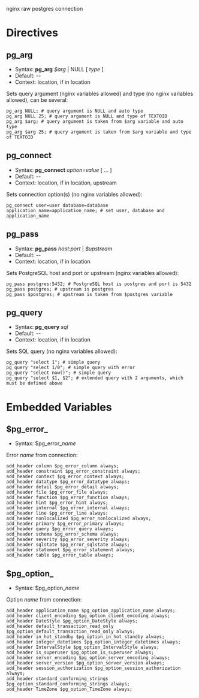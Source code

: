 nginx raw postgres connection

# Directives

pg_arg
-------------
* Syntax: **pg_arg** *$arg* | NULL [ *type* ]
* Default: --
* Context: location, if in location

Sets query argument (nginx variables allowed) and type (no nginx variables allowed), can be several:
```nginx
pg_arg NULL; # query argument is NULL and auto type
pg_arg NULL 25; # query argument is NULL and type of TEXTOID
pg_arg $arg; # query argument is taken from $arg variable and auto type
pg_arg $arg 25; # query argument is taken from $arg variable and type of TEXTOID
```
pg_connect
-------------
* Syntax: **pg_connect** *option=value* [ ... ]
* Default: --
* Context: location, if in location, upstream

Sets connection option(s) (no nginx variables allowed):
```nginx
pg_connect user=user database=database application_name=application_name; # set user, database and application_name
```
pg_pass
-------------
* Syntax: **pg_pass** *host:port* | *$upstream*
* Default: --
* Context: location, if in location

Sets PostgreSQL host and port or upstream (nginx variables allowed):
```nginx
pg_pass postgres:5432; # PostgreSQL host is postgres and port is 5432
pg_pass postgres; # upstream is postgres
pg_pass $postgres; # upstream is taken from $postgres variable
```
pg_query
-------------
* Syntax: **pg_query** *sql*
* Default: --
* Context: location, if in location

Sets SQL query (no nginx variables allowed):
```nginx
pg_query "select 1"; # simple query
pg_query "select 1/0"; # simple query with error
pg_query "select now()"; # simple query
pg_query "select $1, $2"; # extended query with 2 arguments, which must be defined abowe
```
# Embedded Variables
$pg_error_
-------------
* Syntax: $pg_error_*name*

Error *name* from connection:
```nginx
add_header column $pg_error_column always;
add_header constraint $pg_error_constraint always;
add_header context $pg_error_context always;
add_header datatype $pg_error_datatype always;
add_header detail $pg_error_detail always;
add_header file $pg_error_file always;
add_header function $pg_error_function always;
add_header hint $pg_error_hint always;
add_header internal $pg_error_internal always;
add_header line $pg_error_line always;
add_header nonlocalized $pg_error_nonlocalized always;
add_header primary $pg_error_primary always;
add_header query $pg_error_query always;
add_header schema $pg_error_schema always;
add_header severity $pg_error_severity always;
add_header sqlstate $pg_error_sqlstate always;
add_header statement $pg_error_statement always;
add_header table $pg_error_table always;
```
$pg_option_
-------------
* Syntax: $pg_option_*name*

Option *name* from connection:
```nginx
add_header application_name $pg_option_application_name always;
add_header client_encoding $pg_option_client_encoding always;
add_header DateStyle $pg_option_DateStyle always;
add_header default_transaction_read_only $pg_option_default_transaction_read_only always;
add_header in_hot_standby $pg_option_in_hot_standby always;
add_header integer_datetimes $pg_option_integer_datetimes always;
add_header IntervalStyle $pg_option_IntervalStyle always;
add_header is_superuser $pg_option_is_superuser always;
add_header server_encoding $pg_option_server_encoding always;
add_header server_version $pg_option_server_version always;
add_header session_authorization $pg_option_session_authorization always;
add_header standard_conforming_strings $pg_option_standard_conforming_strings always;
add_header TimeZone $pg_option_TimeZone always;
```
